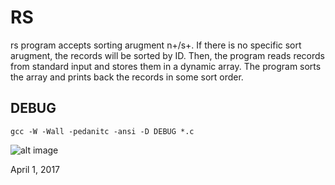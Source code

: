 # RS
rs program accepts sorting arugment n+/s+. 
If there is no specific sort arugment, the records will be sorted by ID. 
Then, the program reads records from standard input and stores them in a dynamic array. 
The program sorts the array and prints back the records in some sort order.                             

## DEBUG
```
gcc -W -Wall -pedanitc -ansi -D DEBUG *.c
```

![alt image](https://github.com/XJasonX/RS/blob/master/sample1.png?raw=true)

April 1, 2017